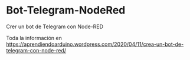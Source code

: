 # Bot-Telegram-NodeRed
Crer un bot de Telegram con Node-RED

Toda la información en https://aprendiendoarduino.wordpress.com/2020/04/11/crea-un-bot-de-telegram-con-node-red/
